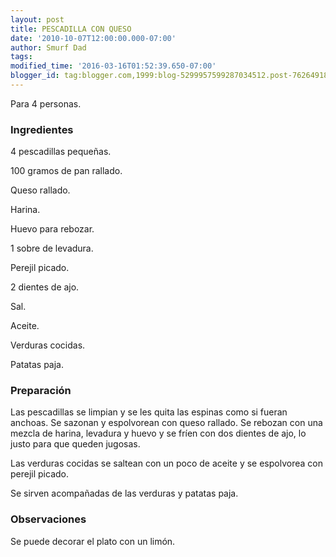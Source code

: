 ```yaml
---
layout: post
title: PESCADILLA CON QUESO
date: '2010-10-07T12:00:00.000-07:00'
author: Smurf Dad
tags: 
modified_time: '2016-03-16T01:52:39.650-07:00'
blogger_id: tag:blogger.com,1999:blog-5299957599287034512.post-7626491822172898203
---
```


Para 4 personas.

<h3>Ingredientes</h3>

4 pescadillas pequeñas.

100 gramos de pan rallado.

Queso rallado.

Harina.

Huevo para rebozar.

1 sobre de levadura.

Perejil picado.

2 dientes de ajo.

Sal.

Aceite.

Verduras cocidas.

Patatas paja.

<h3>Preparación</h3>

Las pescadillas se limpian y se les quita las espinas como si fueran anchoas. Se sazonan y espolvorean con queso rallado. Se rebozan con una mezcla de harina, levadura y huevo y se fríen con dos dientes de ajo, lo justo para que queden jugosas.

Las verduras cocidas se saltean con un poco de aceite y se espolvorea con perejil picado.

Se sirven acompañadas de las verduras y patatas paja.

<h3>Observaciones</h3>

Se puede decorar el plato con un limón.

